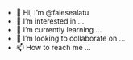 - 👋 Hi, I’m @faiesealatu
- 👀 I’m interested in ...
- 🌱 I’m currently learning ...
- 💞️ I’m looking to collaborate on ...
- 📫 How to reach me ...

<!---
faiesealatu/faiesealatu is a ✨ special ✨ repository because its `README.md` (this file) appears on your GitHub profile.
You can click the Preview link to take a look at your changes.
--->
